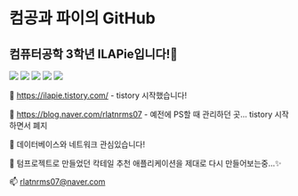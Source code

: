 # 컴공과 파이의 GitHub
## 컴퓨터공학 3학년 ILAPie입니다!👋
<img src="https://img.shields.io/badge/Android Studio-3DDC84?style=flat-square&logo=AndroidStudio&logoColor=white"/> <img src="https://img.shields.io/badge/GitHub-181717?style=flat-square&logo=GitHub&logoColor=white"/> <img src="https://img.shields.io/badge/C++-00599C?style=flat-square&logo=C%2B%2B&logoColor=white"/> <img src="https://img.shields.io/badge/Python-3776AB?style=flat-square&logo=Python&logoColor=white"/> <img src="https://img.shields.io/badge/tistory-000000?style=flat-square&logo=&logoColor=white"/> 

🔭 https://ilapie.tistory.com/ - tistory 시작했습니다! 

🔭 https://blog.naver.com/rlatnrms07 - 예전에 PS할 때 관리하던 곳... tistory 시작하면서 폐지

🌱 데이터베이스와 네트워크 관심있습니다!

🌱 텀프로젝트로 만들었던 칵테일 추천 애플리케이션을 제대로 다시 만들어보는중...✨

📫 rlatnrms07@naver.com

<!--
**ILAPie/ILAPie** is a ✨ _special_ ✨ repository because its `README.md` (this file) appears on your GitHub profile.

Here are some ideas to get you started:

- 🔭 I’m currently working on ...
- 🌱 I’m currently learning ...
- 👯 I’m looking to collaborate on ...
- 🤔 I’m looking for help with ...
- 💬 Ask me about ...
- 📫 How to reach me: ...
- 😄 Pronouns: ...
- ⚡ Fun fact: ...
-->

